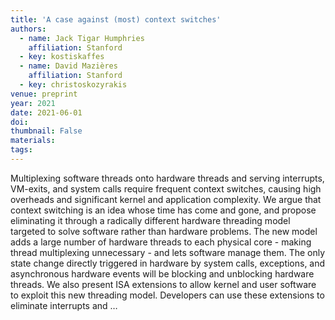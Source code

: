 ```yaml
---
title: 'A case against (most) context switches'
authors:
  - name: Jack Tigar Humphries
    affiliation: Stanford
  - key: kostiskaffes
  - name: David Mazières
    affiliation: Stanford
  - key: christoskozyrakis
venue: preprint
year: 2021
date: 2021-06-01
doi: 
thumbnail: False
materials:
tags:
---
```

Multiplexing software threads onto hardware threads and serving interrupts, VM-exits, and system calls require frequent context switches, causing high overheads and significant kernel and application complexity. We argue that context switching is an idea whose time has come and gone, and propose eliminating it through a radically different hardware threading model targeted to solve software rather than hardware problems. The new model adds a large number of hardware threads to each physical core - making thread multiplexing unnecessary - and lets software manage them. The only state change directly triggered in hardware by system calls, exceptions, and asynchronous hardware events will be blocking and unblocking hardware threads. We also present ISA extensions to allow kernel and user software to exploit this new threading model. Developers can use these extensions to eliminate interrupts and …
